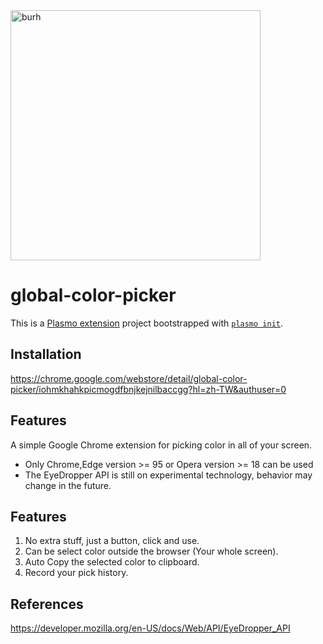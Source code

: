<img src="assert/icon512.png" width="400" alt="burh" />  

# global-color-picker

This is a [Plasmo extension](https://docs.plasmo.com/) project bootstrapped with [`plasmo init`](https://www.npmjs.com/package/plasmo).  

## Installation
https://chrome.google.com/webstore/detail/global-color-picker/iohmkhahkpicmogdfbnjkejnilbaccgg?hl=zh-TW&authuser=0  

## Features
A simple Google Chrome extension for picking color in all of your screen.  
- Only Chrome,Edge version >= 95 or Opera version >= 18 can be used  
- The EyeDropper API is still on experimental technology, behavior may change in the future.  

## Features
1. No extra stuff, just a button, click and use.  
2. Can be select color outside the browser (Your whole screen).
3. Auto Copy the selected color to clipboard.  
4. Record your pick history.  


## References
https://developer.mozilla.org/en-US/docs/Web/API/EyeDropper_API